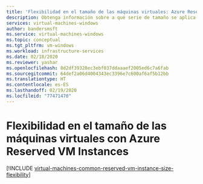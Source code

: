 ```yaml
---
title: 'Flexibilidad en el tamaño de las máquinas virtuales: Azure Reserved VM Instances'
description: Obtenga información sobre a qué serie de tamaño se aplica un descuento de reserva cuando compra una instancia reservada de máquina virtual.
services: virtual-machines-windows
author: bandersmsft
ms.service: virtual-machines-windows
ms.topic: conceptual
ms.tgt_pltfrm: vm-windows
ms.workload: infrastructure-services
ms.date: 02/18/2020
ms.reviewer: yashar
ms.openlocfilehash: 8d2df39328ec3ebf037ddaaaef2005ed6c7a6fab
ms.sourcegitcommit: 64def2a06d4004343ec3396e7c600af6af5b12bb
ms.translationtype: HT
ms.contentlocale: es-ES
ms.lasthandoff: 02/19/2020
ms.locfileid: "77471470"
---
```

# <a name="virtual-machine-size-flexibility-with-reserved-vm-instances"></a>Flexibilidad en el tamaño de las máquinas virtuales con Azure Reserved VM Instances
[!INCLUDE [virtual-machines-common-reserved-vm-instance-size-flexibility](../../../includes/virtual-machines-common-reserved-vm-instance-size-flexibility.md)]

